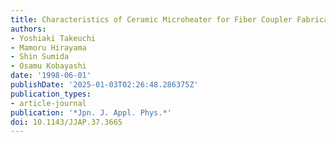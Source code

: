 ```yaml
---
title: Characteristics of Ceramic Microheater for Fiber Coupler Fabrication
authors:
- Yoshiaki Takeuchi
- Mamoru Hirayama
- Shin Sumida
- Osamu Kobayashi
date: '1998-06-01'
publishDate: '2025-01-03T02:26:48.286375Z'
publication_types:
- article-journal
publication: '*Jpn. J. Appl. Phys.*'
doi: 10.1143/JJAP.37.3665
---
```

